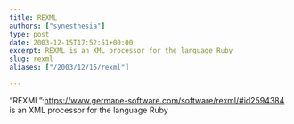 ```yaml
---
title: REXML
authors: ["synesthesia"]
type: post
date: 2003-12-15T17:52:51+00:00
excerpt: REXML is an XML processor for the language Ruby
slug: rexml 
aliases: ["/2003/12/15/rexml"]

---
```

&#8220;REXML&#8221;:https://www.germane-software.com/software/rexml/#id2594384 is an XML processor for the language Ruby